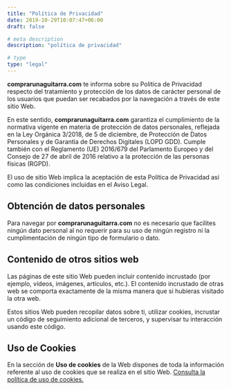 ```yaml
---
title: "Política de Privacidad"
date: 2019-10-29T10:07:47+06:00
draft: false

# meta description
description: "política de privacidad"

# type
type: "legal"
---
```


**comprarunaguitarra.com** te informa sobre su Política de Privacidad respecto del tratamiento y protección de los datos de carácter personal de los usuarios que puedan ser recabados por la navegación a través de este sitio Web.

En este sentido, **comprarunaguitarra.com**  garantiza el cumplimiento de la normativa vigente en materia de protección de datos personales, reflejada en la Ley Orgánica 3/2018, de 5 de diciembre, de Protección de Datos Personales y de Garantía de Derechos Digitales (LOPD GDD). Cumple también con el Reglamento (UE) 2016/679 del Parlamento Europeo y del Consejo de 27 de abril de 2016 relativo a la protección de las personas físicas (RGPD).

El uso de sitio Web implica la aceptación de esta Política de Privacidad así como las condiciones incluidas en el Aviso Legal.

## Obtención de datos personales

Para navegar por **comprarunaguitarra.com** no es necesario que facilites ningún dato personal al no requerir para su uso de ningún registro ni la cumplimentación de ningún tipo de formulario o dato.

## Contenido de otros sitios web

Las páginas de este sitio Web pueden incluir contenido incrustado (por ejemplo, vídeos, imágenes, artículos, etc.). El contenido incrustado de otras web se comporta exactamente de la misma manera que si hubieras visitado la otra web.

Estos sitios Web pueden recopilar datos sobre ti, utilizar cookies, incrustar un código de seguimiento adicional de terceros, y supervisar tu interacción usando este código.

## Uso de Cookies

En la sección de **Uso de cookies** de la Web dispones de toda la información referente al uso de cookies que se realiza en el sitio Web. [Consulta la política de uso de cookies.](https://www.google.com)